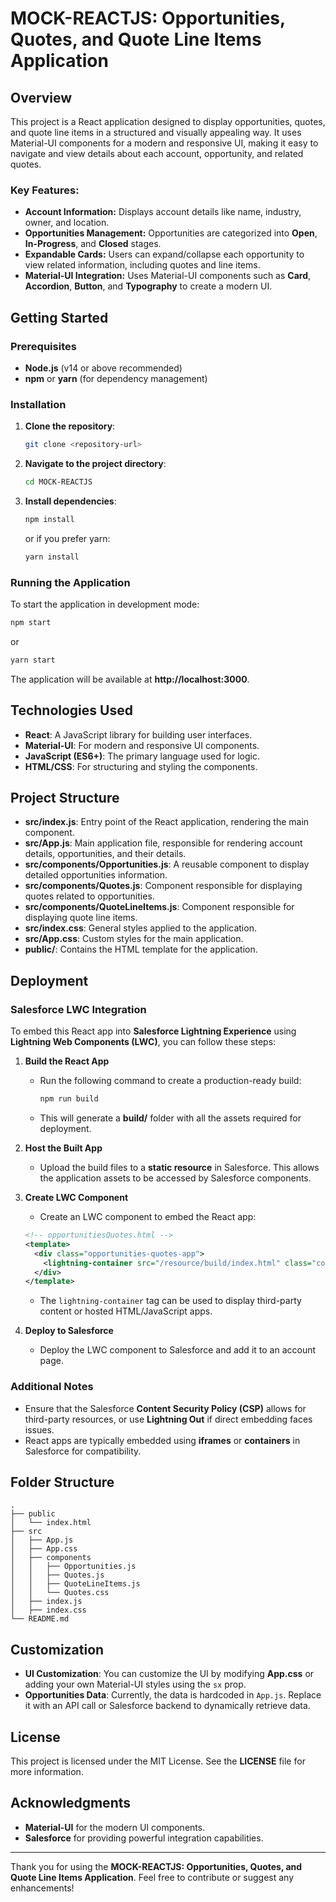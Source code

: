 # MOCK-REACTJS: Opportunities, Quotes, and Quote Line Items Application

## Overview
This project is a React application designed to display opportunities, quotes, and quote line items in a structured and visually appealing way. It uses Material-UI components for a modern and responsive UI, making it easy to navigate and view details about each account, opportunity, and related quotes.

### Key Features:
- **Account Information:** Displays account details like name, industry, owner, and location.
- **Opportunities Management:** Opportunities are categorized into **Open**, **In-Progress**, and **Closed** stages.
- **Expandable Cards:** Users can expand/collapse each opportunity to view related information, including quotes and line items.
- **Material-UI Integration:** Uses Material-UI components such as **Card**, **Accordion**, **Button**, and **Typography** to create a modern UI.

## Getting Started

### Prerequisites
- **Node.js** (v14 or above recommended)
- **npm** or **yarn** (for dependency management)

### Installation
1. **Clone the repository**:
   ```bash
   git clone <repository-url>
   ```
2. **Navigate to the project directory**:
   ```bash
   cd MOCK-REACTJS
   ```
3. **Install dependencies**:
   ```bash
   npm install
   ```
   or if you prefer yarn:
   ```bash
   yarn install
   ```

### Running the Application
To start the application in development mode:
```bash
npm start
```
or
```bash
yarn start
```

The application will be available at **http://localhost:3000**.

## Technologies Used
- **React**: A JavaScript library for building user interfaces.
- **Material-UI**: For modern and responsive UI components.
- **JavaScript (ES6+)**: The primary language used for logic.
- **HTML/CSS**: For structuring and styling the components.

## Project Structure
- **src/index.js**: Entry point of the React application, rendering the main component.
- **src/App.js**: Main application file, responsible for rendering account details, opportunities, and their details.
- **src/components/Opportunities.js**: A reusable component to display detailed opportunities information.
- **src/components/Quotes.js**: Component responsible for displaying quotes related to opportunities.
- **src/components/QuoteLineItems.js**: Component responsible for displaying quote line items.
- **src/index.css**: General styles applied to the application.
- **src/App.css**: Custom styles for the main application.
- **public/**: Contains the HTML template for the application.

## Deployment

### Salesforce LWC Integration
To embed this React app into **Salesforce Lightning Experience** using **Lightning Web Components (LWC)**, you can follow these steps:

1. **Build the React App**
   - Run the following command to create a production-ready build:
     ```bash
     npm run build
     ```
   - This will generate a **build/** folder with all the assets required for deployment.

2. **Host the Built App**
   - Upload the build files to a **static resource** in Salesforce. This allows the application assets to be accessed by Salesforce components.

3. **Create LWC Component**
   - Create an LWC component to embed the React app:
   ```xml
   <!-- opportunitiesQuotes.html -->
   <template>
     <div class="opportunities-quotes-app">
       <lightning-container src="/resource/build/index.html" class="container"></lightning-container>
     </div>
   </template>
   ```
   - The `lightning-container` tag can be used to display third-party content or hosted HTML/JavaScript apps.

4. **Deploy to Salesforce**
   - Deploy the LWC component to Salesforce and add it to an account page.

### Additional Notes
- Ensure that the Salesforce **Content Security Policy (CSP)** allows for third-party resources, or use **Lightning Out** if direct embedding faces issues.
- React apps are typically embedded using **iframes** or **containers** in Salesforce for compatibility.

## Folder Structure
```
.
├── public
│   └── index.html
├── src
│   ├── App.js
│   ├── App.css
│   ├── components
│   │   ├── Opportunities.js
│   │   ├── Quotes.js
│   │   ├── QuoteLineItems.js
│   │   └── Quotes.css
│   ├── index.js
│   ├── index.css
└── README.md
```

## Customization
- **UI Customization**: You can customize the UI by modifying **App.css** or adding your own Material-UI styles using the `sx` prop.
- **Opportunities Data**: Currently, the data is hardcoded in `App.js`. Replace it with an API call or Salesforce backend to dynamically retrieve data.

## License
This project is licensed under the MIT License. See the **LICENSE** file for more information.

## Acknowledgments
- **Material-UI** for the modern UI components.
- **Salesforce** for providing powerful integration capabilities.

---
Thank you for using the **MOCK-REACTJS: Opportunities, Quotes, and Quote Line Items Application**. Feel free to contribute or suggest any enhancements!